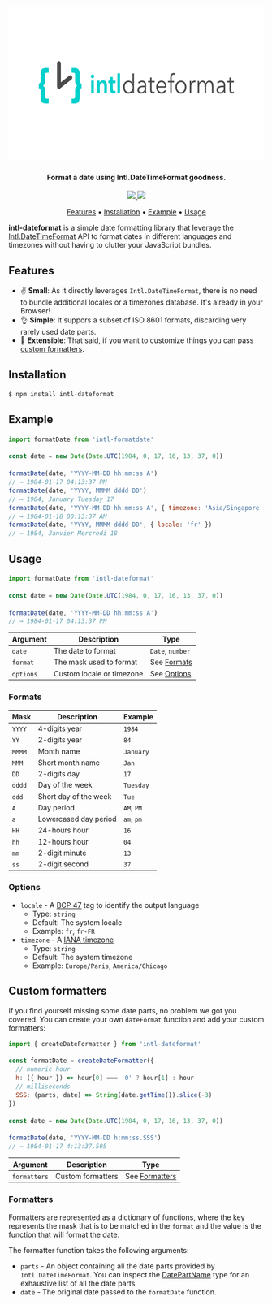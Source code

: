 <h1 align="center">
  <img src="./art.png" width="600" height="300" />
</h1>

<div align="center">
  <h4>Format a date using Intl.DateTimeFormat goodness.</h4>
  <a href="https://travis-ci.com/zapier/intl-dateformat">
    <img src="https://flat.badgen.net/travis/zapier/intl-dateformat" />
  </a>
  <img src="https://flat.badgen.net/badgesize/gzip/https://unpkg.com/intl-dateformat@latest/lib/index.js" />
</div>

<p align="center">
  <a href="#features">Features</a> •
  <a href="#installation">Installation</a> •
  <a href="#example">Example</a> •
  <a href="#usage">Usage</a>
</p>

**intl-dateformat** is a simple date formatting library that leverage the [Intl.DateTimeFormat](https://developer.mozilla.org/fr/docs/Web/JavaScript/Reference/Objets_globaux/DateTimeFormat) API to format dates in different languages and timezones without having to clutter your JavaScript bundles.

## Features

* ✌ **Small**: As it directly leverages `Intl.DateTimeFormat`, there is no need to bundle additional locales or a timezones database. It's already in your Browser!
* 👌 **Simple**: It suppors a subset of ISO 8601 formats, discarding very rarely used date parts.
* 🤟 **Extensible**: That said, if you want to customize things you can pass [custom formatters](#custom-formatters).

## Installation

```js
$ npm install intl-dateformat
```

## Example

```js
import formatDate from 'intl-formatdate'

const date = new Date(Date.UTC(1984, 0, 17, 16, 13, 37, 0))

formatDate(date, 'YYYY-MM-DD hh:mm:ss A')
// → 1984-01-17 04:13:37 PM
formatDate(date, 'YYYY, MMMM dddd DD')
// → 1984, January Tuesday 17
formatDate(date, 'YYYY-MM-DD hh:mm:ss A', { timezone: 'Asia/Singapore' })
// → 1984-01-18 00:13:37 AM
formatDate(date, 'YYYY, MMMM dddd DD', { locale: 'fr' })
// → 1984, Janvier Mercredi 18
```

## Usage

```js
import formatDate from 'intl-dateformat'

const date = new Date(Date.UTC(1984, 0, 17, 16, 13, 37, 0))

formatDate(date, 'YYYY-MM-DD hh:mm:ss A')
// → 1984-01-17 04:13:37 PM
```

| Argument  | Description               | Type                   
| --------- | ------------------------- | -----------------------
| `date`    | The date to format        | `Date`, `number`       
| `format`  | The mask used to format   | See [Formats](#formats)
| `options` | Custom locale or timezone | See [Options](#options)

### Formats

| Mask   | Description           | Example
| ------ | --------------------- | -------
| `YYYY` | 4-digits year         | `1984`
| `YY`   | 2-digits year         | `84`
| `MMMM` | Month name            | `January`
| `MMM`  | Short month name      | `Jan`
| `DD`   | 2-digits day          | `17`
| `dddd` | Day of the week       | `Tuesday`
| `ddd`  | Short day of the week | `Tue`
| `A`    | Day period            | `AM`, `PM`
| `a`    | Lowercased day period | `am`, `pm`
| `HH`   | 24-hours hour         | `16`
| `hh`   | 12-hours hour         | `04`
| `mm`   | 2-digit minute        | `13`
| `ss`   | 2-digit second        | `37`

### Options

* `locale` - A [BCP 47](https://tools.ietf.org/html/bcp47) tag to identify the output language
  * Type: `string`
  * Default: The system locale
  * Example: `fr`, `fr-FR`
* `timezone` - A [IANA timezone](https://www.iana.org/time-zones)
  * Type: `string`
  * Default: The system timezone
  * Example: `Europe/Paris`, `America/Chicago`

## Custom formatters

If you find yourself missing some date parts, no problem we got you covered. You can create your own `dateFormat` function and add your custom formatters:

```js
import { createDateFormatter } from 'intl-dateformat'

const formatDate = createDateFormatter({
  // numeric hour
  h: ({ hour }) => hour[0] === '0' ? hour[1] : hour
  // milliseconds
  SSS: (parts, date) => String(date.getTime()).slice(-3)
})

const date = new Date(Date.UTC(1984, 0, 17, 16, 13, 37, 0))

formatDate(date, 'YYYY-MM-DD h:mm:ss.SSS')
// → 1984-01-17 4:13:37.505
```

| Argument     | Description               | Type                   
| ------------ | ------------------------- | -----------------------
| `formatters` | Custom formatters         | See [Formatters](#formatters)

### Formatters

Formatters are represented as a dictionary of functions, where the key represents the mask that is to be matched in the `format` and the value is the function that will format the date.

The formatter function takes the following arguments:

* `parts` - An object containing all the date parts provided by `Intl.DateTimeFormat`. You can inspect the [DatePartName](./src/types.ts) type for an exhaustive list of all the date parts
* `date` - The original date passed to the `formatDate` function.
